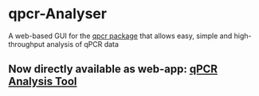 # qpcr-Analyser
A web-based GUI for the <a href = "https://github.com/NoahHenrikKleinschmidt/qpcr.git">qpcr package</a> that allows easy, simple and high-throughput analysis of qPCR data

## Now directly available as web-app: <a href = "https://share.streamlit.io/noahhenrikkleinschmidt/qpcr-analyser/main/main.py"> qPCR Analysis Tool </a>
